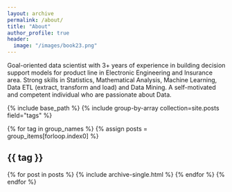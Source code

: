 ```yaml
---
layout: archive
permalink: /about/
title: "About"
author_profile: true
header:
  image: "/images/book23.png"
---
```


Goal-oriented data scientist with 3+  years of experience in building decision support models for product line in Electronic Engineering and Insurance area. Strong skills in Statistics, Mathematical Analysis, Machine Learning, Data ETL (extract, transform and load) and Data Mining. A self-motivated and competent individual who are passionate about Data.
  

{% include base_path %}
{% include group-by-array collection=site.posts field="tags" %}

{% for tag in group_names %}
  {% assign posts = group_items[forloop.index0] %}
  <h2 id="{{ tag | slugify }}" class="archive__subtitle">{{ tag }}</h2>
  {% for post in posts %}
    {% include archive-single.html %}
  {% endfor %}
{% endfor %}
